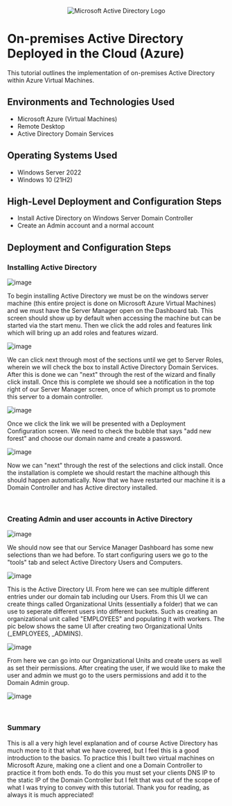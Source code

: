 <p align="center">
<img src="https://i.imgur.com/pU5A58S.png" alt="Microsoft Active Directory Logo"/>
</p>

<h1>On-premises Active Directory Deployed in the Cloud (Azure)</h1>
This tutorial outlines the implementation of on-premises Active Directory within Azure Virtual Machines.<br />


<h2>Environments and Technologies Used</h2>

- Microsoft Azure (Virtual Machines)
- Remote Desktop
- Active Directory Domain Services

<h2>Operating Systems Used </h2>

- Windows Server 2022
- Windows 10 (21H2)

<h2>High-Level Deployment and Configuration Steps</h2>

- Install Active Directory on Windows Server Domain Controller
- Create an Admin account and a normal account

<h2>Deployment and Configuration Steps</h2>

<h3>Installing Active Directory</h3>

![image](https://github.com/GavinInSpace/ConfigActiveDirectory/assets/153689700/2287a2f7-8ad0-4da9-b6ae-078512ebac92)

<p>
  To begin installing Active Directory we must be on the windows server machine (this entire project is done on Microsoft Azure Virtual Machines) and we must have the Server Manager open on the Dashboard tab. This screen should show up by default when accessing the machine but can be started via the start menu. Then we click the add roles and features link which will bring up an add roles and features wizard. 

  ![image](https://github.com/GavinInSpace/ConfigActiveDirectory/assets/153689700/fc87e835-293f-48e4-b782-7ff7e3e196b7)

  We can click next through most of the sections until we get to Server Roles, wherein we will check the box to install Active Directory Domain Services. After this is done we can "next" through the rest of the wizard and finally click install. Once this is complete we should see a notification in the top right of our Server Manager screen, once of which prompt us to promote this server to a domain controller.

  ![image](https://github.com/GavinInSpace/ConfigActiveDirectory/assets/153689700/adc8e585-3f8a-44eb-a14e-279d4e677bbf)
  
  Once we click the link we will be presented with a Deployment Configuration screen. We need to check the bubble that says "add new forest" and choose our domain name and create a password.

 ![image](https://github.com/GavinInSpace/ConfigActiveDirectory/assets/153689700/044288ae-27e1-451f-8866-0694a29ee2ce)
 
  Now we can "next" through the rest of the selections and click install. Once the installation is complete we should restart the machine although this should happen automatically. Now that we have restarted our machine it is a Domain Controller and has Active directory installed.
</p>
<br />

<h3>Creating Admin and user accounts in Active Directory</h3>

![image](https://github.com/GavinInSpace/ConfigActiveDirectory/assets/153689700/3405c1d4-f74f-48c3-b911-c02e425f264f)

<p>
  We should now see that our Service Manager Dashboard has some new selections than we had before. To start configuring users we go to the "tools" tab and select Active Directory Users and Computers.

![image](https://github.com/GavinInSpace/ConfigActiveDirectory/assets/153689700/b647a0ed-2035-451b-a455-13fdbb342189)

  This is the Active Directory UI. From here we can see multiple different entries under our domain tab including our Users. From this UI we can create things called Organizational Units (essentially a folder) that we can use to seperate different users into different buckets. Such as creating an organizational unit called "EMPLOYEES" and populating it with workers. The pic below shows the same UI after creating two Organizational Units (_EMPLOYEES, _ADMINS).

![image](https://github.com/GavinInSpace/ConfigActiveDirectory/assets/153689700/72b51a1d-1fe9-493e-a855-b3e3cc661bda)

   From here we can go into our Organizational Units and create users as well as set their permissions. After creating the user, if we would like to make the user and admin we must go to the users permissions and add it to the Domain Admin group.

![image](https://github.com/GavinInSpace/ConfigActiveDirectory/assets/153689700/3561f3bc-e426-47c0-a2de-79cdb2cdb3f0)

     
</p>
<br />

<h3>Summary</h3>
<p>
  This is all a very high level explanation and of course Active Directory has much more to it that what we have covered, but I feel this is a good introduction to the basics. To practice this I built two virtual machines on Microsoft Azure, making one a client and one a Domain Controller to practice it from both ends. To do this you must set your clients DNS IP to the static IP of the Domain Controller but I felt that was out of the scope of what I was trying to convey with this tutorial. Thank you for reading, as always it is much appreciated!
</p>
